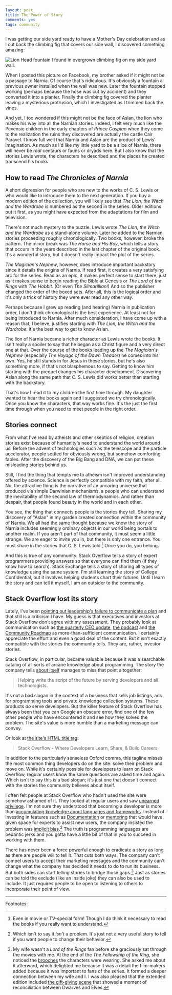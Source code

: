 ```yaml
---
layout: post
title: The Power of Story
comments: yes
tags: community
---
```


I was getting our side yard ready to have a Mother's Day celebration
and as I cut back the climbing fig that covers our side wall, I
discovered something amazing:

![Lion Head fountain I found in overgrown climbing fig on my side yard
wall.](/images/lion_fountain.jpg) 

When I posted this picture on Facebook, my brother asked if it might not
be a passage to Narnia. Of course that's ridiculous. It's obviously a
fountain a previous owner installed when the wall was new. Later the
fountain stopped working (perhaps because the hose was cut by
accident) and they converted it into a planter. Finally the climbing fig
covered the planter leaving a mysterious protrusion, which I
investigated as I trimmed back the vines.

And yet, I too wondered if this might not be the face of Aslan, the
lion who makes his way into all the Narnian stories. Indeed, I felt
very much like the Pevensie children in the early chapters of _Prince
Caspian_ when they come to the realization the ruins they discovered
are actually the castle Cair Paravel. I know full well that Narnia and
Aslan are the product of Lewis' imagination. As much as I'd like my
little yard to be a slice of Narnia, there will never be _real_
centaurs or fauns or dryads here. But I also know that the stories
Lewis wrote, the characters he described and the places he created
transcend his books.


## How to read _The Chronicles of Narnia_

A short digression for people who are new to the works of C. S. Lewis
or who would like to introduce them to the next generation. If you buy
a modern edition of the collection, you will likely see that _The
Lion, the Witch and the Wardrobe_ is numbered as the second in the
series. Older editions put it first, as you might have expected from
the adaptations for film and television.

There's not much mystery to the puzzle. Lewis wrote _The Lion, the
Witch and the Wardrobe_ as a stand-alone volume. Later he added to the
Narnian stories proceeding roughly chronologically. Two books,
however, broke the pattern. The minor break was _The Horse and His
Boy_, which tells a story that occurs in the years described in the
last chapter of the original book. It's a wonderful story, but it
doesn't really impact the plot of the series.

_The Magician's Nephew_, however, does introduce important backstory
since it details the origins of Narnia. If read first, it creates a
very satisfying arc for the series. Read as an epic, it makes perfect
sense to start there, just as it makes sense to begin reading the
Bible at Genesis or _The Lord of the Rings_ with _The Hobbit_. (Or
even _The Silmarillian_!) And so the publisher changed the order of
the boxed sets. After all, this is the logical order and it's only a
trick of history they were ever read any other way.

Perhaps because I grew up reading (and hearing) Narnia in publication
order, I don't think chronological is the best experience. At least
not for being introduced to Narnia. After much consideration, I have
come up with a reason that, I believe, justifies starting with _The
Lion, the Witch and the Wardrobe_: it's the best way to get to know
Aslan.

The lion of Narnia became a richer character as Lewis wrote the
books. It isn't really a spoiler to say that he began as a Christ
figure and a very direct one at that. Over the course of the books
leading up the _The Magician's Nephew_ (especially _The Voyage of the
Dawn Treader_) he comes into his own. Yes, he still stands in for
Jesus in these stories, but he's also something more, if that's not
blasphemous to say. Getting to know him starting with the prequel
changes his character development. Discovering Aslan along the same
path that C. S. Lewis did works better than starting with the
backstory.

That's how I read it to my children the first time through. My
daughter wanted to hear the books again and I suggested we try
chronologically. Once you know the characters, that way works
fine. It's the just the first time through when you need to meet
people in the right order.

## Stories connect

From what I've read by atheists and other skeptics of religion,
creation stories exist because of humanity's need to understand the
world around us. Before the advent of technologies such as the
telescope and the particle accelerator, people settled for obviously
wrong, but somehow comforting fables. After the discovery of the Big
Bang and DNA, we can put these misleading stories behind us.

Still, I find the thing that tempts me to atheism isn't improved
understanding offered by science. Science is perfectly compatible with
my faith, after all. No, the attractive thing is the narrative of an
uncaring universe that produced via simple Darwinian mechanisms, a
people who can understand the inevitability of the second law of
thermodynamics. And rather than despair, that people found beauty in
the world and in each other.

You see, the thing that connects people is the stories they
tell. Sharing my discovery of "Aslan" in my garden created connection
within the community of Narnia. We all had the same thought because we
know the story of Narnia includes seemingly ordinary objects in our
world being portals to another realm. If you aren't part of that
community, it must seem a little strange. We are eager to invite you
in, but there is only one entrance. You must share in the stories that
C. S. Lewis told.[^1] Once you do, you belong.

And this is true of any community. Stack Overflow tells a story of
expert programmers providing answers so that everyone can find them
(if they know how to search). Stack Exchange tells a story of sharing
all types of knowledge using the same system. I'm still learning the
story of College Confidential, but it involves helping students chart
their futures. Until I learn the story and can tell it myself, I am an
outsider to the community.

## Stack Overflow lost its story

Lately, I've been [pointing out leadership's failure to communicate a
plan](/2020/02/07/rose_parable.html) and that still is a criticism I
have. My guess is that executives and investors at Stack Overflow
don't agree with my assessment. They probably look at communication
such as [the quarterly CEO
update](https://meta.stackexchange.com/q/347549/1438), [the
podcast](https://stackoverflow.blog/podcast/) and [the Community
Roadmap](https://stackoverflow.blog/2020/04/08/q2-community-roadmap/)
as more-than-sufficient communication. I certainly appreciate the
effort and even a good deal of the content. But it isn't exactly
compatible with the stories the community tells. They are, rather,
investor stories.

Stack Overflow, in particular, became valuable because it was a
searchable catalog of all sorts of arcane knowledge about
programming. The story the company tells [about
itself](https://stackoverflow.com/company) manages to miss that point
altogether:

> Helping write the script of the future by serving developers and all
> technologists.

It's not a bad slogan in the context of a business that sells job
listings, ads for programming tools and private knowledge collection
systems. These products _do_ serve developers. But the killer feature
of Stack Overflow has always been that you can Google an obscure
error, find one of the few other people who have encountered it and
see how they solved the problem. The site's value is more humble than
a marketing message can convey.

Or look at [the site's HTML title
tag](view-source:https://stackoverflow.com/):

> Stack Overflow - Where Developers Learn, Share, & Build Careers

In addition to the particularly senseless Oxford comma, this tagline
misses the most common thing developers do on the site: solve their
problem and move on. While it's certainly possible for developers to
learn on Stack Overflow, regular users know the same questions are
asked time and again. Which isn't to say this is a bad slogan; it's
just one that doesn't connect with the stories the community believes
about itself.



<!--Let me explain with an analogy. Suppose you were assigned the world's
most pedantic editor.  They scrutinize every sentence you write in
emails, documents and chat. If there is a mistake, they respond in
one of three ways:

1. Circle the mistake in red marker with a note.
2. Return the sentence with an generic error such as "spelling",
   "grammar" or "punctuation".
3. Allow the sentence to be published, but randomly change its meaning
   or the meaning of surrounding sentences.
   
This would be more bearable if the editor used standard English. But
this editor has some idiosyncratic tendencies. For instance, they
don't use the Oxford comma in preference to the [Cambridge
comma](https://www.glossophilia.org/2013/04/oxford-cambridge-a-new-battleground-for-an-old-rivalry/). Because
the I before E rule has so many exceptions, this editor requires E
before I. It's more reasonable since the order is alphabetical. They
also avoid the one-or-two-spaces controversy by allowing either unless
the sentence ends a paragraph. In that case, there must only be one
space.

Learning the rules requires reading an almost impenetrable manual of
style. The good news is that thousands of other writers also use the
same proofreader and they've created a site for answering questions:
Letter Overflow. (It's named after a common and cryptic error reported
when a sentence uses more than the allowed number of E's.) Thanks to
that site, everyone who must satisfy each editor (and there are
hundreds of them) can learn how to fix problems with their sentences.

Now a new owner has taken over Letter Overflow. They notice a lot of
new authors struggle to write sentences and that LO is a great tool
for people to understand proofreaders. So they come up with a new slogan: 

> Helping write the sentences of the future by serving authors.

Next they told the people using the site to be nicer to new users and
to stop pointing out all the mistakes they were making. Nobody wants
to be criticized after all. When the users push back that they are just explaining the hard reality of working with these

-->

I often felt people at Stack Overflow who hadn't used the site were
somehow ashamed of it. They looked at regular users and saw [unearned
privilege](/2019/05/20/meristocracy.html). I'm not sure they
understood that becoming a developer is more than [accumulating
knowledge about languages and
frameworks](/2015/04/22/cs_females.html). Instead of investing in
features such as
[Documentation](https://meta.stackoverflow.com/questions/354217/sunsetting-documentation)
or
[mentoring](https://meta.stackoverflow.com/questions/353845/stack-overflow-mentorship-research-project)
that would have given space for experts to assist new users, the
company insisted the problem was [implicit
bias](https://stackoverflow.blog/2018/04/26/stack-overflow-isnt-very-welcoming-its-time-for-that-to-change/).[^2]
The truth is programming languages are pedantic jerks and you gotta
have a little bit of that in you to succeed in working with them.

There has never been a force powerful enough to eradicate a story as
long as there are people will to tell it. That cuts both ways. The
company can't compel users to accept their marketing messages and the
community can't change what the company has decided it needs to do to
run its business. But both sides can start telling stories to bridge
those gaps.[^3] Just as stories can be told the exclude (like an
inside joke) they can also be used to include. It just requires people
to be open to listening to others to incorporate their point of view.

---

Footnotes:

[^1]: Even in movie or TV-special form! Though I do think it necessary
    to read the books if you really want to understand.

[^2]: Which isn't to say it _isn't_ a problem. It's just not a very
    useful story to tell if you want people to change their behavior.

[^3]: My wife wasn't a _Lord of the Rings_ fan before she graciously
    sat through the movies with me. At the end of the _The Fellowship
    of the Ring_, she noticed the
    [brooches](http://tolkiengateway.net/wiki/Elven_brooches) the
    characters were wearing. She asked me about it afterward, which
    delighted me because it was a detail the film-makers added because
    it was important to fans of the series. It formed a deeper
    connection between my wife and I. I was also pleased that the
    extended edition included [the gift-giving
    scene](https://www.youtube.com/watch?v=p9FdKBVpkec) that showed a
    moment of reconciliation between Dwarves and Elves.

<!--  LocalWords:  Aslan Dwarves
 -->
